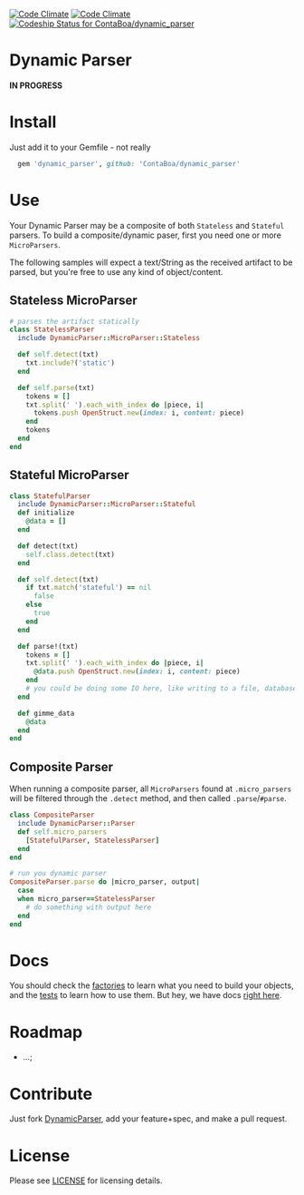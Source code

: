 [![Code Climate](https://codeclimate.com/github/lucasmartins/dynamic_parser.png)](https://codeclimate.com/github/lucasmartins/dynamic_parser) [![Code Climate](https://codeclimate.com/github/lucasmartins/dynamic_parser/coverage.png)](https://codeclimate.com/github/lucasmartins/dynamic_parser) [ ![Codeship Status for ContaBoa/dynamic_parser](https://codeship.io/projects/dee1ef60-da1c-0131-2e3f-2a27b6732ed0/status)](https://codeship.io/projects/24259)

Dynamic Parser
==============

**IN PROGRESS**

Install
=======

Just add it to your Gemfile - not really
```ruby
  gem 'dynamic_parser', github: 'ContaBoa/dynamic_parser'
```

Use
===

Your Dynamic Parser may be a composite of both `Stateless` and `Stateful` parsers. To build a composite/dynamic paser, first you need one or more `MicroParsers`.

The following samples will expect a text/String as the received artifact to be parsed, but you're free to use any kind of object/content.

## Stateless MicroParser

```ruby
# parses the artifact statically
class StatelessParser
  include DynamicParser::MicroParser::Stateless

  def self.detect(txt)
    txt.include?('static')
  end

  def self.parse(txt)
    tokens = []
    txt.split(' ').each_with_index do |piece, i|
      tokens.push OpenStruct.new(index: i, content: piece)
    end
    tokens
  end
end
```

## Stateful MicroParser

```ruby
class StatefulParser
  include DynamicParser::MicroParser::Stateful
  def initialize
    @data = []
  end

  def detect(txt)
    self.class.detect(txt)
  end

  def self.detect(txt)
    if txt.match('stateful') == nil
      false
    else
      true
    end
  end

  def parse!(txt)
    tokens = []
    txt.split(' ').each_with_index do |piece, i|
      @data.push OpenStruct.new(index: i, content: piece)
    end
    # you could be doing some IO here, like writing to a file, database, http...
  end

  def gimme_data
    @data
  end
end
```

## Composite Parser

When running a composite parser, all `MicroParsers` found at `.micro_parsers` will be filtered through the `.detect` method, and then called `.parse`/`#parse`.

```ruby
class CompositeParser
  include DynamicParser::Parser
  def self.micro_parsers
    [StatefulParser, StatelessParser]
  end
end
```

```ruby
# run you dynamic parser
CompositeParser.parse do |micro_parser, output|
  case
  when micro_parser==StatelessParser
    # do something with output here
  end
end
```

Docs
====
You should check the [factories](https://github.com/ContaBoa/dynamic_parser/tree/master/spec/factories) to learn what you need to build your objects, and the [tests](https://github.com/ContaBoa/dynamic_parser/tree/master/spec/DynamicParser) to learn how to use them. But hey, we have docs [right here](http://rdoc.info/github/ContaBoa/dynamic_parser/master/frames).

Roadmap
=======

- ...;

Contribute
==========

Just fork [DynamicParser](https://github.com/ContaBoa/dynamic_parser), add your feature+spec, and make a pull request.

License
=======

Please see [LICENSE](https://github.com/ContaBoa/dynamic_parser/blob/master/LICENSE) for licensing details.

